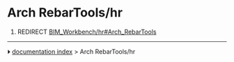 # Arch RebarTools/hr
1.  REDIRECT [BIM_Workbench/hr#Arch_RebarTools](BIM_Workbench/hr#Arch_RebarTools.md)



---
⏵ [documentation index](../README.md) > Arch RebarTools/hr
